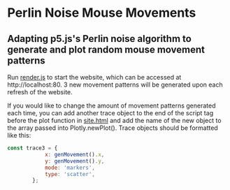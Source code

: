 # Perlin Noise Mouse Movements
## Adapting p5.js's Perlin noise algorithm to generate and plot random mouse movement patterns ## 
Run [render.js](src/render.js) to start the website, which can be accessed at http://localhost:80. 3 new movement patterns will be generated upon each refresh of the website. 

If you would like to change the amount of movement patterns generated each time, you can add another trace object to the end of the script tag before the plot function in [site.html](src/site.html) and add the name of the new object to the array passed into Plotly.newPlot(). 
Trace objects should be formatted like this:
```js
const trace3 = {
            x: genMovement().x,
            y: genMovement().y,
            mode: 'markers',
            type: 'scatter',
        };
```
